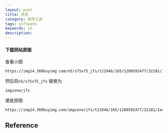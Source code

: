 ```yaml
---
layout: post
title: 京东
category: 软件工具
tags: software
keywords: jd
description: 
---
```


#### 下载网站原图

查看小图

```
https://img14.360buyimg.com/n5/s75x75_jfs/t21946/165/1208592477/32181/1ecee077/5b226dd4N211675fa.jpg
```

然后将`n5/s75x75_jfs` 替换为 
```
imgzone/jfs
````
便是原图

```
https://img14.360buyimg.com/imgzone/jfs/t21946/165/1208592477/32181/1ecee077/5b226dd4N211675fa.jpg
```
## Reference

